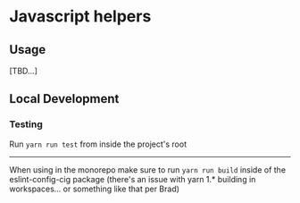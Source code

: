 # Javascript helpers

## Usage

[TBD...]

## Local Development

### Testing

Run `yarn run test` from inside the project's root

---

When using in the monorepo make sure to run `yarn run build` inside of the
eslint-config-cig package (there's an issue with yarn 1.\* building in
workspaces... or something like that per Brad)
